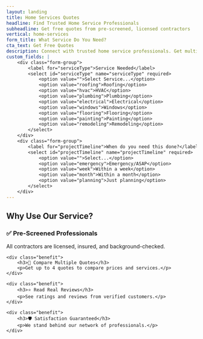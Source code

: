 ```yaml
---
layout: landing
title: Home Services Quotes
headline: Find Trusted Home Service Professionals
subheadline: Get free quotes from pre-screened, licensed contractors
vertical: home-services
form_title: What Service Do You Need?
cta_text: Get Free Quotes
description: Connect with trusted home service professionals. Get multiple quotes for your project.
custom_fields: |
    <div class="form-group">
        <label for="serviceType">Service Needed</label>
        <select id="serviceType" name="serviceType" required>
            <option value="">Select Service...</option>
            <option value="roofing">Roofing</option>
            <option value="hvac">HVAC</option>
            <option value="plumbing">Plumbing</option>
            <option value="electrical">Electrical</option>
            <option value="windows">Windows</option>
            <option value="flooring">Flooring</option>
            <option value="painting">Painting</option>
            <option value="remodeling">Remodeling</option>
        </select>
    </div>
    <div class="form-group">
        <label for="projectTimeline">When do you need this done?</label>
        <select id="projectTimeline" name="projectTimeline" required>
            <option value="">Select...</option>
            <option value="emergency">Emergency/ASAP</option>
            <option value="week">Within a week</option>
            <option value="month">Within a month</option>
            <option value="planning">Just planning</option>
        </select>
    </div>
---
```


## Why Use Our Service?

<div class="benefits">
    <div class="benefit">
        <h3>✅ Pre-Screened Professionals</h3>
        <p>All contractors are licensed, insured, and background-checked.</p>
    </div>
    
    <div class="benefit">
        <h3>💬 Compare Multiple Quotes</h3>
        <p>Get up to 4 quotes to compare prices and services.</p>
    </div>
    
    <div class="benefit">
        <h3>⭐ Read Real Reviews</h3>
        <p>See ratings and reviews from verified customers.</p>
    </div>
    
    <div class="benefit">
        <h3>🛡️ Satisfaction Guaranteed</h3>
        <p>We stand behind our network of professionals.</p>
    </div>
</div>